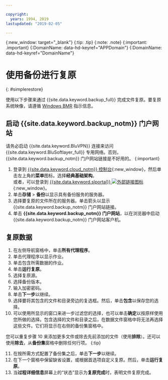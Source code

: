 ```yaml
---

copyright:
  years: 1994, 2019
lastupdated: "2019-02-05"

---
```

{:new_window: target="_blank"}
{:tip: .tip}
{:note: .note}
{:important: .important}
{:DomainName: data-hd-keyref="APPDomain"}
{:DomainName: data-hd-keyref="DomainName"}

# 使用备份进行复原
{: #simplerestore}

使用以下步骤来通过 {{site.data.keyword.backup_full}} 完成文件复原。要复原系统映像，请遵循 [Windows BMR](restore-bmr-system-volume-image.html) 指示信息。

## 启动 {{site.data.keyword.backup_notm}} 门户网站

请务必启动 {{site.data.keyword.BluVPN}} 连接来访问 {{site.data.keyword.BluSoftlayer_full}} 专用网络。否则，{{site.data.keyword.backup_notm}} 门户网站链接是不好用的。
{:important}

1. 登录到 [{{site.data.keyword.cloud_notm}} 控制台](https://{DomainName}/){:new_window}，然后单击左上角的**菜单**图标。选择**经典基础架构**。<br/>
或者，可以登录到 [{{site.data.keyword.slportal}} ![外部链接图标](../../icons/launch-glyph.svg "外部链接图标")](https://control.softlayer.com/){:new_window}。
2. 单击**存储** > **备份**以显示具有备份服务的服务器。
3. 选择要复原的文件所在的服务器。单击箭头以显示 {{site.data.keyword.backup_notm}} 门户网站链接。
4. 单击 **{{site.data.keyword.backup_notm}} 门户网站**，以在浏览器中启动 {{site.data.keyword.backup_notm}} 门户网站客户机。

## 复原数据

1. 在左侧导航窗格中，单击**所有代理程序**。
2. 单击代理程序以显示作业。
3. 单击包含所需数据的作业。
4. 单击**运行复原**。
5. 选择复原源。
6. 选择备份版本。
7. 输入加密密码。
8. 单击**下一步**以继续。
9. 选择要将其包含的文件和目录旁边的复选框。然后，单击**包含**以保存您的选择。
10. 可以使用所显示的窗口来进一步过滤您的选择，也可以单击**确定**以按原样使用您所做的选择。包含选择的文件和目录之后，在数据文件窗格中将无法再选择这些文件。它们将显示在右侧的备份集窗格中。

   您可以重复步骤 10 来添加更多文件或除去先前添加的文件（使用**排除**）。还可以使用**除去**，从**备份集**窗格中删除任何行项。
   {:tip}

11. 在按所需方式配置了备份集之后，单击**下一步**以继续。
12. 在下一个窗格中保留缺省设置，或根据首选项自定义复原。然后，单击**运行复原**。
13. 当**过程详细信息**屏幕上的“状态”显示为**复原完成**时，表明文件复原完成。
